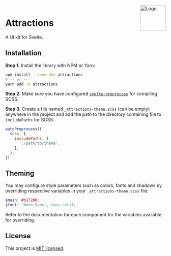 <img src="https://raw.githubusercontent.com/illright/attractions/master/attractions-logo.png" alt="Logo" align="right" width="80" />

# Attractions

A UI kit for Svelte.


## Installation

**Step 1.** Install the library with NPM or Yarn:

```bash
npm install --save-dev attractions
# -- or --
yarn add -D attractions
```

**Step 2.** Make sure you have configured [`svelte-preprocess`](https://github.com/sveltejs/svelte-preprocess#usage) for compiling SCSS.

**Step 3.** Create a file named `_attractions-theme.scss` (can be empty) anywhere in the project and add the path to the directory containing file to `includePaths` for SCSS:

```js
autoPreprocess({
  scss: {
    includePaths: [
      './path/to/theme',
    ],
  },
})
```

## Theming

You may configure style parameters such as colors, fonts and shadows by overriding respective variables in your `_attractions-theme.scss` file:

```scss
$main: #b17200;
$font: 'Noto Sans', sans-serif;
```

Refer to the documentation for each component for the variables available for overriding.

## License

This project is [MIT licensed](./LICENSE).
